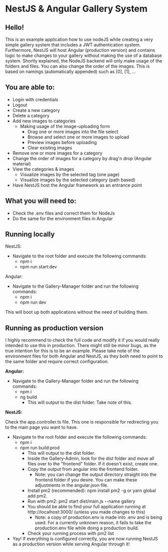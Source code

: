 # NestJS & Angular Gallery System

## Hello!

This is an example application how to use nodeJS while creating a very simple gallery system that includes a JWT authentication system.
Furthermore, NestJS will host Angular (production version) and contains logic to make changes to your gallery without making the use of a database system.
Shortly explained, the NodeJS backend will only make usage of the folders and files. You can also change the order of the images. This is based on namings (automatically appended) such as [0], [1], ...

## You are able to:

- Login with credentials
- Logout
- Create a new category
- Delete a category
- Add new images to categories
  - Making usage of the image-uploading form
    - Drag one or more images into the file select
    - Browse and select one or more images to upload
    - Preview images before uploading
    - Clear existing images
- Remove one or more images for a category
- Change the order of images for a category by drag'n drop (Angular material)
- View the categories & images
  - Visualize images by the selected tag (one page)
  - Visualize images by the selected category (path based)
- Have NestJS host the Angular framework as an entrance point

## What you will need to:

- Check the .env files and correct them for NodeJs
- Do the same for the environment files in Angular

## Running locally

NestJS:

- Navigate to the root folder and execute the following commands:
  - npm i
  - npm run start:dev

Angular:

- Navigate to the Gallery-Manager folder and run the following commands:
  - npm i
  - npm run dev

This will boot up both applications without the need of building them.

## Running as production version

I highly recommend to check the full code and modify it if you would really intended to use this in production.
There might still be minor bugs, as the true intention for this is to be an example.
Please take note of the environment files for both Angular and NestJS, as they both need to point to the same folder and require correct configuration.

**Angular:**

- Navigate to the Gallery-Manager folder and run the following commands:
  - npm i
  - ng build
    - This will output to the dist folder. Take note of this.

**NestJS:**

Check the app.controller.ts file. This one is responsible for redirecting you to the main page you want to have.

- Navigate to the root folder and execute the following commands:
  - npm i
  - npm run build:prod
    - This will output to the dist folder.
    - Inside the Gallery-Admin, look for the dist folder and move all files over to the "frontend" folder. If it doesn't exist, create one.
    - Copy the output from angular into the frontend folder.
      - Note: you can change the output directory straight into the frontend folder if you desire. You can make these adjustments in the angular.json file.
    - Install pm2 (recommended): npm install pm2 -g or yarn global add pm2.
    - Run with pm2: pm2 start dist/main.js --name gallery
    - You should be able to find your full application running at http://localhost:3000/ (unless you made changes to this)
      - Note: a copy of production.env is made into .env and is being used. For a currently unknown reason, it fails to take the production.env file while doing a production build.
    - Check your running process with pm2 list
- Yay! If everything is configured correctly, you are now running NestJS as a production version while serving Angular through it!
